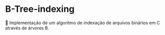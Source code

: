 # B-Tree-indexing
🌲 Implementação de um algoritmo de indexação de arquivos binários em C através de árvores B.
